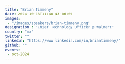 ```yaml
---
title: "Brian Timmeny"
date: 2024-10-23T11:40:43-06:00
images: 
 - "/images/speakers/brian-timmeny.png"
designation : "Chief Technology Officer @ Walmart"
country: "mx"
twitter: ""
linkedin: "https://www.linkedin.com/in/briantimmeny/"
github: ""
events: 
 - oct-2024
---
```


